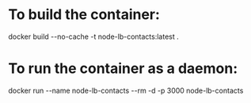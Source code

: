 # To build the container:
docker build --no-cache -t node-lb-contacts:latest .
# To run the container as a daemon:
docker run --name node-lb-contacts --rm -d -p 3000 node-lb-contacts
